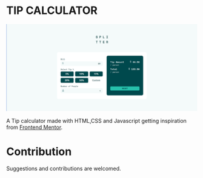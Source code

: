 # TIP CALCULATOR

![TIP Calculator preview](./images/splitter.png)

A Tip calculator made with HTML,CSS and Javascript getting inspiration from [Frontend Mentor](https://www.frontendmentor.io).

# Contribution
Suggestions and contributions are welcomed.